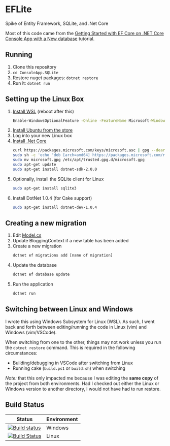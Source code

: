 # EFLite

Spike of Entity Framework, SQLite, and .Net Core

Most of this code came from the [Getting Started with EF Core on .NET Core Console App with a New database](https://docs.microsoft.com/en-us/ef/core/get-started/netcore/new-db-sqlite) tutorial.

## Running

1. Clone this repository
1. `cd ConsoleApp.SQLite`
1. Restore nuget packages: `dotnet restore`
1. Run it: `dotnet run`

## Setting up the Linux Box

1. [Install WSL](https://msdn.microsoft.com/en-us/commandline/wsl/install-win10) (reboot after this)
    ```cmd
    Enable-WindowsOptionalFeature -Online -FeatureName Microsoft-Windows-Subsystem-Linux
    ```
1. [Install Ubuntu from the store](https://www.microsoft.com/en-us/store/p/ubuntu/9nblggh4msv6)
1. Log into your new Linux box
1. [Install .Net Core](https://www.microsoft.com/net/core#linuxubuntu)
    ```bash
    curl https://packages.microsoft.com/keys/microsoft.asc | gpg --dearmor > microsoft.gpg
    sudo sh -c 'echo "deb [arch=amd64] https://packages.microsoft.com/repos/microsoft-ubuntu-xenial-prod xenial main" > /etc/apt/sources.list.d/dotnetdev.list'
    sudo mv microsoft.gpg /etc/apt/trusted.gpg.d/microsoft.gpg
    sudo apt-get update
    sudo apt-get install dotnet-sdk-2.0.0
    ```
1. Optionally, install the SQLite client for Linux
    ```bash
    sudo apt-get install sqlite3
    ```
1. Install DotNet 1.0.4 (for Cake support)
    ```bash
    sudo apt-get install dotnet-dev-1.0.4
    ```

## Creating a new migration

1. Edit [Model.cs](ConsoleApp.Sqlite/Model.cs)
1. Update BloggingContext if a new table has been added
1. Create a new migration
    ```cmd
    dotnet ef migrations add [name of migration]
    ```
1. Update the database
    ```cmd
    dotnet ef database update
    ```
1. Run the application
    ```cmd
    dotnet run
    ```

## Switching between Linux and Windows

I wrote this using Windows Subsystem for Linux (WSL).  As such,
I went back and forth between editing/running the code in Linux
(vim) and Windows (vim/VSCode).

When switching from one to the other, things may not work
unless you run the `dotnet restore` command.  This is required
in the following circumstances:

* Building/debugging in VSCode after switching from Linux
* Running cake (`build.ps1` or `build.sh`) when switching

*Note:* that this only impacted me because I was editing the
**same copy** of the project from both environments.  Had I
checked out either the Linux or Windows version to another
directory, I would not have had to run restore.

## Build Status

| Status | Environment |
|--------|-------------|
| [![Build status](https://ci.appveyor.com/api/projects/status/t8l8xx1c7kalk4b2?svg=true)](https://ci.appveyor.com/project/jquintus/eflite) | Windows |
| [![Build Status](https://travis-ci.org/jquintus/EFLite.svg?branch=master)](https://travis-ci.org/jquintus/EFLite) | Linux |
